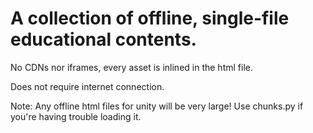 # A collection of offline, single-file educational contents. 

No CDNs nor iframes, every asset is inlined in the html file.

Does not require internet connection.

Note: Any offline html files for unity will be very large! Use chunks.py if you're having trouble loading it.
